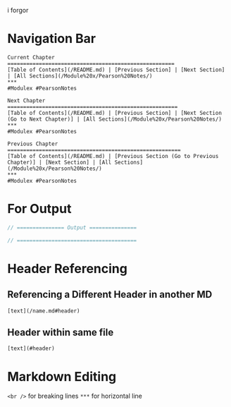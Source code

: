 i forgor

# Navigation Bar
```
Current Chapter
=====================================================
[Table of Contents](/README.md) | [Previous Section] | [Next Section] | [All Sections](/Module%20x/Pearson%20Notes/)
***
#Modulex #PearsonNotes

Next Chapter
======================================================
[Table of Contents](/README.md) | [Previous Section] | [Next Section (Go to Next Chapter)] | [All Sections](/Module%20x/Pearson%20Notes/)
***
#Modulex #PearsonNotes

Previous Chapter
=======================================================
[Table of Contents](/README.md) | [Previous Section (Go to Previous Chapter)] | [Next Section] | [All Sections](/Module%20x/Pearson%20Notes/)
***
#Modulex #PearsonNotes
```

# For Output
```c++
// =============== Output ===============

// ======================================
```

# Header Referencing
## Referencing a Different Header in another MD
`[text](/name.md#header)`
## Header within same file
`[text](#header)`

# Markdown Editing
`<br />` for breaking lines
`***` for horizontal line

